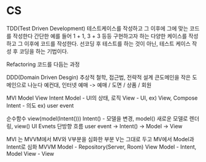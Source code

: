 # CS
TDD(Test Driven Development)
테스트케이스를 작성하고
그 이후에 그에 맞는 코드를 작성한다
간단한 예를 들어 1 + 1, 3 + 3 등등 구현하고자 하는 다양한 케이스를 작성하고
그 이후에 코드를 작성한다.
선코딩 후 테스트를 하는 것이 아닌, 테스트 케이스 작성 후 코딩을 하는 기법이다.

Refactoring
코드를 다듬는 과정

DDD(Domain Driven Desgin)
추상적 철학, 접근법, 전략적 설계
큰도메인을 작은 도메인으로 나눈다
예컨대, 인터넷 예매 -> 예매 / 도면 / 상품 / 회원
<br>

MVI
Model View Intent
Model - UI의 상태, 로직
View - UI, ex) View, Compose
Intent - 의도 ex) user event

순수함수 view(model(Intent()))
Intent() - 모델을 변경, model() 새로운 모델로 렌더링, view() UI Evnets
단방향 흐름 user event -> Intent() -> Model -> View

MVI 는 MVVM에서 MV와 V부분을 심화한 부분
V는 그대로 두고 MV에서 Model과 Intent로 심화
MVVM
Model - Repository(Server, Room)
View Model - Intent, Model
View - View

